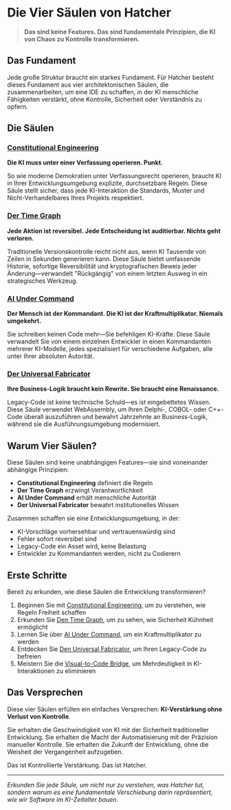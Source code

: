 # Die Vier Säulen von Hatcher

> **Das sind keine Features. Das sind fundamentale Prinzipien, die KI von Chaos zu Kontrolle transformieren.**

## Das Fundament

Jede große Struktur braucht ein starkes Fundament. Für Hatcher besteht dieses Fundament aus vier architektonischen Säulen, die zusammenarbeiten, um eine IDE zu schaffen, in der KI menschliche Fähigkeiten verstärkt, ohne Kontrolle, Sicherheit oder Verständnis zu opfern.

## Die Säulen

### <DocIcon type="constitutional" inline /> [Constitutional Engineering](/de/constitutional-engineering)

**Die KI muss unter einer Verfassung operieren. Punkt.**

So wie moderne Demokratien unter Verfassungsrecht operieren, braucht KI in Ihrer Entwicklungsumgebung explizite, durchsetzbare Regeln. Diese Säule stellt sicher, dass jede KI-Interaktion die Standards, Muster und Nicht-Verhandelbares Ihres Projekts respektiert.

### <DocIcon type="time-graph" inline /> [Der Time Graph](/de/pillars-time-graph)

**Jede Aktion ist reversibel. Jede Entscheidung ist auditierbar. Nichts geht verloren.**

Traditionelle Versionskontrolle reicht nicht aus, wenn KI Tausende von Zeilen in Sekunden generieren kann. Diese Säule bietet umfassende Historie, sofortige Reversibilität und kryptografischen Beweis jeder Änderung—verwandelt "Rückgängig" von einem letzten Ausweg in ein strategisches Werkzeug.

### <DocIcon type="ai-command" inline /> [AI Under Command](/de/pillars-ai-under-command)

**Der Mensch ist der Kommandant. Die KI ist der Kraftmultiplikator. Niemals umgekehrt.**

Sie schreiben keinen Code mehr—Sie befehligen KI-Kräfte. Diese Säule verwandelt Sie von einem einzelnen Entwickler in einen Kommandanten mehrerer KI-Modelle, jedes spezialisiert für verschiedene Aufgaben, alle unter Ihrer absoluten Autorität.

### <DocIcon type="universal-fabricator" inline /> [Der Universal Fabricator](/de/pillars-universal-fabricator)

**Ihre Business-Logik braucht kein Rewrite. Sie braucht eine Renaissance.**

Legacy-Code ist keine technische Schuld—es ist eingebettetes Wissen. Diese Säule verwendet WebAssembly, um Ihren Delphi-, COBOL- oder C++-Code überall auszuführen und bewahrt Jahrzehnte an Business-Logik, während sie die Ausführungsumgebung modernisiert.

## Warum Vier Säulen?

Diese Säulen sind keine unabhängigen Features—sie sind voneinander abhängige Prinzipien:

- **Constitutional Engineering** definiert die Regeln
- **Der Time Graph** erzwingt Verantwortlichkeit
- **AI Under Command** erhält menschliche Autorität
- **Der Universal Fabricator** bewahrt institutionelles Wissen

Zusammen schaffen sie eine Entwicklungsumgebung, in der:

- KI-Vorschläge vorhersehbar und vertrauenswürdig sind
- Fehler sofort reversibel sind
- Legacy-Code ein Asset wird, keine Belastung
- Entwickler zu Kommandanten werden, nicht zu Codierern

## Erste Schritte

Bereit zu erkunden, wie diese Säulen die Entwicklung transformieren?

1. Beginnen Sie mit [Constitutional Engineering](/de/constitutional-engineering), um zu verstehen, wie Regeln Freiheit schaffen
2. Erkunden Sie [Den Time Graph](/de/pillars-time-graph), um zu sehen, wie Sicherheit Kühnheit ermöglicht
3. Lernen Sie über [AI Under Command](/de/pillars-ai-under-command), um ein Kraftmultiplikator zu werden
4. Entdecken Sie [Den Universal Fabricator](/de/pillars-universal-fabricator), um Ihren Legacy-Code zu befreien
5. Meistern Sie die [Visual-to-Code Bridge](/de/visual-to-code), um Mehrdeutigkeit in KI-Interaktionen zu eliminieren

## Das Versprechen

Diese vier Säulen erfüllen ein einfaches Versprechen: **KI-Verstärkung ohne Verlust von Kontrolle**.

Sie erhalten die Geschwindigkeit von KI mit der Sicherheit traditioneller Entwicklung. Sie erhalten die Macht der Automatisierung mit der Präzision manueller Kontrolle. Sie erhalten die Zukunft der Entwicklung, ohne die Weisheit der Vergangenheit aufzugeben.

Das ist Kontrollierte Verstärkung. Das ist Hatcher.

---

_Erkunden Sie jede Säule, um nicht nur zu verstehen, was Hatcher tut, sondern warum es eine fundamentale Verschiebung darin repräsentiert, wie wir Software im KI-Zeitalter bauen._

<PageCTA
  title="Bauen Sie auf Soliden Fundamenten"
  subtitle="Meistern Sie die vier Säulen, die KI von Chaos zu Kontrolle transformieren"
  buttonText="Erkunden Sie die Erste Säule"
  buttonLink="/de/pillars-constitutional-engineering"
  buttonStyle="secondary"
  footer="Starke Fundamente ermöglichen unendliche Möglichkeiten."
/>
